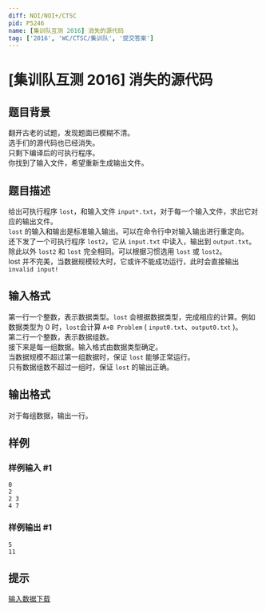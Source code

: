 ```yaml
---
diff: NOI/NOI+/CTSC
pid: P5246
name: [集训队互测 2016] 消失的源代码
tag: ['2016', 'WC/CTSC/集训队', '提交答案']
---
```

# [集训队互测 2016] 消失的源代码
## 题目背景

翻开古老的试题，发现题面已模糊不清。   
选手们的源代码也已经消失。   
只剩下编译后的可执行程序。  
你找到了输入文件，希望重新生成输出文件。 
## 题目描述

给出可执行程序 $\texttt{lost}$，和输入文件 $\texttt{input*.txt}$，对于每一个输入文件，求出它对应的输出文件。    
$\texttt{lost}$ 的输入和输出是标准输入输出。可以在命令行中对输入输出进行重定向。  
还下发了一个可执行程序 $\texttt{lost2}$，它从 $\texttt{input.txt}$ 中读入，输出到 $\texttt{output.txt}$。除此以外 $\texttt{lost2}$ 和 $\texttt{lost}$ 完全相同。可以根据习惯选用 $\texttt{lost}$ 或 $\texttt{lost2}$。   
$\text{lost}$ 并不完美，当数据规模较大时，它或许不能成功运行，此时会直接输出 `invalid input!`     
## 输入格式

第一行一个整数，表示数据类型。$\texttt{lost}$ 会根据数据类型，完成相应的计算。例如数据类型为 $0$ 时，$\texttt{lost}$会计算 $\texttt{A+B Problem}$ ( $\texttt{input0.txt}$、$\texttt{output0.txt}$ )。  
第二行一个整数，表示数据组数。    
接下来是每一组数据。输入格式由数据类型确定。   
当数据规模不超过第一组数据时，保证 $\texttt{lost}$ 能够正常运行。   
只有数据组数不超过一组时，保证 $\texttt{lost}$ 的输出正确。    
## 输出格式

对于每组数据，输出一行。      
## 样例

### 样例输入 #1
```
0
2
2 3
4 7
```
### 样例输出 #1
```
5
11
```
## 提示

[输入数据下载](http://uoj.ac/download.php?type=problem&id=190)  
